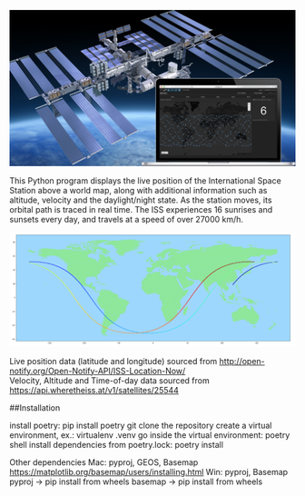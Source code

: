![](images/img.png)

This Python program displays the live position of the International Space Station above a world map, along with additional information such as altitude, velocity and the daylight/night state. As the station moves, its orbital path is traced in real time. The ISS experiences 16 sunrises and sunsets every day, and travels at a speed of over 27000 km/h.

![](images/img2.png)


Live position data (latitude and longitude) sourced from http://open-notify.org/Open-Notify-API/ISS-Location-Now/  
Velocity, Altitude and Time-of-day data sourced from https://api.wheretheiss.at/v1/satellites/25544  

##Installation

install poetry: pip install poetry
git clone the repository
create a virtual environment, ex.: virtualenv .venv
go inside the virtual environment: poetry shell
install dependencies from poetry.lock: poetry install

Other dependencies
Mac: pyproj, GEOS, Basemap
https://matplotlib.org/basemap/users/installing.html
Win: pyproj, Basemap
pyproj -> pip install from wheels
basemap -> pip install from wheels
